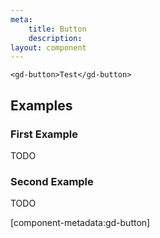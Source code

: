 ```yaml
---
meta:
    title: Button
    description:
layout: component
---
```


```html:preview
<gd-button>Test</gd-button>
```

## Examples

### First Example

TODO

### Second Example

TODO

[component-metadata:gd-button]
